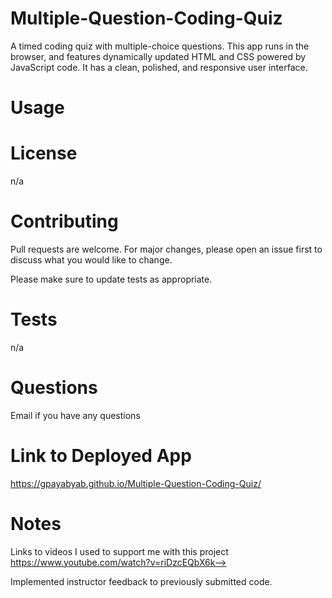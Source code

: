# Multiple-Question-Coding-Quiz
 A timed coding quiz with multiple-choice questions. This app runs in the browser, and features dynamically updated HTML and CSS powered by JavaScript code. It has a clean, polished, and responsive user interface.

# Usage

# License
n/a

# Contributing
Pull requests are welcome. For major changes, please open an issue first to discuss what you would like to change.

Please make sure to update tests as appropriate.

# Tests
n/a

# Questions
Email if you have any questions

# Link to Deployed App 
https://gpayabyab.github.io/Multiple-Question-Coding-Quiz/

# Notes 
Links to videos I used to support me with this project 
 https://www.youtube.com/watch?v=riDzcEQbX6k-->

 Implemented instructor feedback to previously submitted code. 
